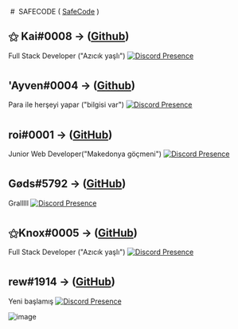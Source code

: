 ឵ #  ឵                 ឵឵឵SAFECODE ( [SafeCode](https://discord.gg/safecode) )
## ⚝ Kai#0008 -> ([Github](https://github.com/Kai-fx))
Full Stack Developer ("Azıcık yaşlı") 
[![Discord Presence](https://lanyard-profile-readme.vercel.app/api/1097766515530543136?theme=dark&bg=06154a&animated=true&hideDiscrim=false&borderRadius=20px)](https://discord.com/users/1097766515530543136)
#
#
## 'Ayven#0004 -> ([Github](https://github.com/Ayven07))
Para ile herşeyi yapar ("bilgisi var")
[![Discord Presence](https://lanyard-profile-readme.vercel.app/api/752942906322583712?theme=dark&bg=06154a&animated=true&hideDiscrim=false&borderRadius=20px)](https://discord.com/users/752942906322583712)
#
#
## roi#0001 -> ([GitHub](https://github.com/roicik))
Junior Web Developer("Makedonya göçmeni")
[![Discord Presence](https://lanyard-profile-readme.vercel.app/api/1001220573457813584?theme=dark&bg=06154a&animated=true&hideDiscrim=false&borderRadius=20px)](https://discord.com/users/1001220573457813584)
#
#
## Gøds#5792 -> ([GitHub](https://github.com/mertkyaa06))
Gralllll
[![Discord Presence](https://lanyard-profile-readme.vercel.app/api/455715714431582209?theme=dark&bg=06154a&animated=true&hideDiscrim=false&borderRadius=20px)](https://discord.com/users/455715714431582209)
#
#
## ⚝Knox#0005 -> ([GitHub](https://github.com/knoxfx))
Full Stack Developer ("Azıcık yaşlı") 
[![Discord Presence](https://lanyard-profile-readme.vercel.app/api/413746118380486668?theme=dark&bg=06154a&animated=true&hideDiscrim=false&borderRadius=20px)](https://discord.com/users/413746118380486668)
#
#
## rew#1914 -> ([GitHub](https://github.com/rewline))
Yeni başlamış
[![Discord Presence](https://lanyard-profile-readme.vercel.app/api/506151528420212739?theme=dark&bg=06154a&animated=true&hideDiscrim=false&borderRadius=20px)](https://discord.com/users/506151528420212739)

![image](https://media.discordapp.net/attachments/1111006300244021348/1111361079914795171/image.png?width=1401&height=572)
